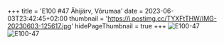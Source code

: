+++
title = 'E100 #47 Ähijärv, Võrumaa'
date = 2023-06-03T23:42:45+02:00
thumbnail = 'https://i.postimg.cc/TYXFtTHW/IMG-20230603-125617.jpg'
hidePageThumbnail = true
+++
![E100-47](https://i.postimg.cc/TYXFtTHW/IMG-20230603-125617.jpg)
![E100-47](https://i.postimg.cc/9fznD0zs/IMG-20230603-125814.jpg)